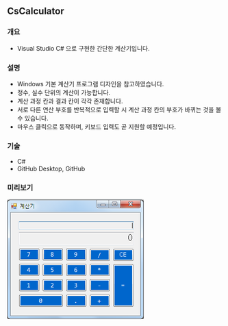 ## CsCalculator

### 개요
* Visual Studio C# 으로 구현한 간단한 계산기입니다.

### 설명
* Windows 기본 계산기 프로그램 디자인을 참고하였습니다.
* 정수, 실수 단위의 계산이 가능합니다.
* 계산 과정 칸과 결과 칸이 각각 존재합니다.
* 서로 다른 연산 부호를 반복적으로 입력할 시 계산 과정 칸의 부호가 바뀌는 것을 볼 수 있습니다.
* 마우스 클릭으로 동작하며, 키보드 입력도 곧 지원할 예정입니다.

### 기술
* C#
* GitHub Desktop, GitHub

### 미리보기
![sample](./image/sampleimage.png)
